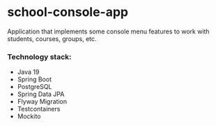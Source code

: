 # school-console-app

Application that implements some console menu features to work with students, courses, groups, etc.

### Technology stack:
- Java 19
- Spring Boot
- PostgreSQL
- Spring Data JPA
- Flyway Migration
- Testcontainers
- Mockito
